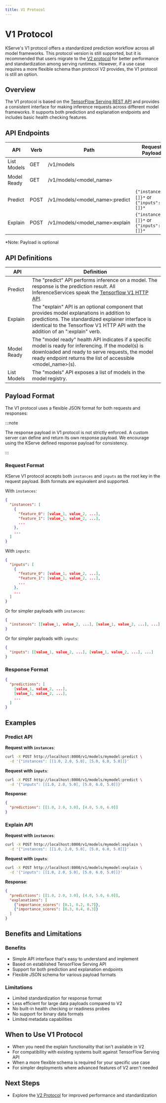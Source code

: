 ```yaml
---
title: V1 Protocol
---
```


# V1 Protocol

KServe's V1 protocol offers a standardized prediction workflow across all model frameworks. This protocol version is still supported, but it is recommended that users migrate to the [V2 protocol](./v2-protocol/v2-protocol.md) for better performance and standardization among serving runtimes. However, if a use case requires a more flexible schema than protocol V2 provides, the V1 protocol is still an option.

## Overview

The V1 protocol is based on the [TensorFlow Serving REST API](https://www.tensorflow.org/tfx/serving/api_rest) and provides a consistent interface for making inference requests across different model frameworks. It supports both prediction and explanation endpoints and includes basic health checking features.

## API Endpoints

| API         | Verb | Path                              | Request Payload               | Response Payload                        |
|-------------|------|-----------------------------------|-------------------------------|-----------------------------------------|
| List Models | GET  | /v1/models                        |                               | `{"models": [<model_name>]}`        |
| Model Ready | GET  | /v1/models/&lt;model_name&gt;         |                               | `{"name": <model_name>, "ready": bool}` |
| Predict     | POST | /v1/models/&lt;model_name&gt;:predict | `{"instances": []}*` or `{"inputs": []}*`    | `{"predictions": []}`                     |
| Explain     | POST | /v1/models/&lt;model_name&gt;:explain | `{"instances": []}*` or `{"inputs": []}*`  | `{"predictions": [], "explanations": []}` |


*Note: Payload is optional


## API Definitions

| API         | Definition                                                                                                                                                                                                                       |
|-------------|----------------------------------------------------------------------------------------------------------------------------------------------------------------------------------------------------------------------------------|
| Predict     | The "predict" API performs inference on a model. The response is the prediction result. All InferenceServices speak the [Tensorflow V1 HTTP API](https://www.tensorflow.org/tfx/serving/api_rest#predict_api).                   |
| Explain     | The "explain" API is an optional component that provides model explanations in addition to predictions. The standardized explainer interface is identical to the Tensorflow V1 HTTP API with the addition of an ":explain" verb. |
| Model Ready | The "model ready" health API indicates if a specific model is ready for inferencing. If the model(s) is downloaded and ready to serve requests, the model ready endpoint returns the list of accessible &lt;model_name&gt;(s).   |
| List Models | The "models" API exposes a list of models in the model registry.                                                                                                                                                                 |

## Payload Format

The V1 protocol uses a flexible JSON format for both requests and responses:

:::note

The response payload in V1 protocol is not strictly enforced. A custom server can define and return its own response payload. We encourage using the KServe defined response payload for consistency.

:::

### Request Format

KServe V1 protocol accepts both `instances` and `inputs` as the root key in the request payload. Both formats are equivalent and supported.

With `instances`:

```json
{
  "instances": [
    {
      "feature_0": [value_1, value_2, ...],
      "feature_1": [value_1, value_2, ...],
      ...
    },
    ...
  ]
}
```

With `inputs`:

```json
{
  "inputs": [
    {
      "feature_0": [value_1, value_2, ...],
      "feature_1": [value_1, value_2, ...],
      ...
    },
    ...
  ]
}
```

Or for simpler payloads with `instances`:

```json
{
  "instances": [[value_1, value_2, ...], [value_1, value_2, ...], ...]
}
```

Or for simpler payloads with `inputs`:

```json
{
  "inputs": [[value_1, value_2, ...], [value_1, value_2, ...], ...]
}
```

### Response Format

```json
{
  "predictions": [
    [value_1, value_2, ...],
    [value_1, value_2, ...],
    ...
  ]
}
```


## Examples

### Predict API

**Request with `instances`**:

```bash
curl -X POST http://localhost:8000/v1/models/mymodel:predict \
  -d '{"instances": [[1.0, 2.0, 5.0], [5.0, 6.0, 5.0]]}'
```

**Request with `inputs`**:

```bash
curl -X POST http://localhost:8000/v1/models/mymodel:predict \
  -d '{"inputs": [[1.0, 2.0, 5.0], [5.0, 6.0, 5.0]]}'
```

**Response**:

```json
{
  "predictions": [[1.0, 2.0, 3.0], [4.0, 5.0, 6.0]]
}
```

### Explain API

**Request with `instances`**:

```bash
curl -X POST http://localhost:8000/v1/models/mymodel:explain \
  -d '{"instances": [[1.0, 2.0, 5.0], [5.0, 6.0, 5.0]]}'
```

**Request with `inputs`**:

```bash
curl -X POST http://localhost:8000/v1/models/mymodel:explain \
  -d '{"inputs": [[1.0, 2.0, 5.0], [5.0, 6.0, 5.0]]}'
```

**Response**:

```json
{
  "predictions": [[1.0, 2.0, 3.0], [4.0, 5.0, 6.0]],
  "explanations": [
    {"importance_scores": [0.1, 0.2, 0.7]},
    {"importance_scores": [0.3, 0.4, 0.3]}
  ]
}
```

## Benefits and Limitations

### Benefits

- Simple API interface that's easy to understand and implement
- Based on established TensorFlow Serving API
- Support for both prediction and explanation endpoints
- Flexible JSON schema for various payload formats

### Limitations

- Limited standardization for response format
- Less efficient for large data payloads compared to V2
- No built-in health checking or readiness probes
- No support for binary data formats
- Limited metadata capabilities

## When to Use V1 Protocol

- When you need the explain functionality that isn't available in V2
- For compatibility with existing systems built against TensorFlow Serving API
- When a more flexible schema is required for your specific use case
- For simpler deployments where advanced features of V2 aren't needed

## Next Steps

- Explore the [V2 Protocol](./v2-protocol/v2-protocol.md) for improved performance and standardization

